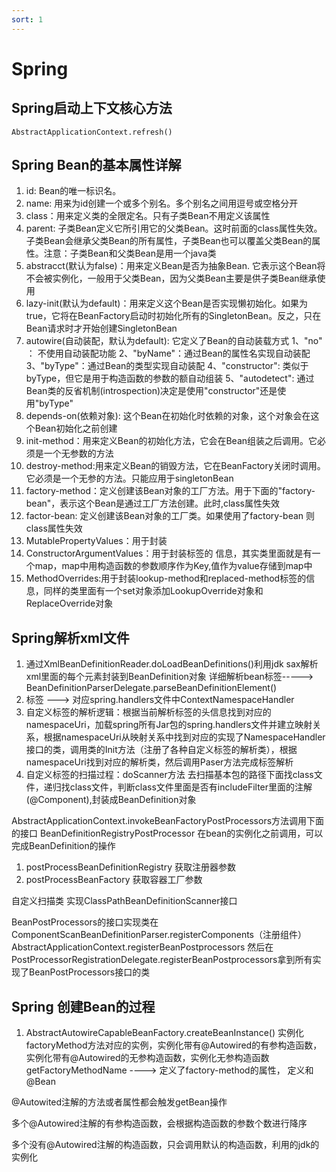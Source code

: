 ```yaml
---
sort: 1
---
```


# Spring

## Spring启动上下文核心方法
	AbstractApplicationContext.refresh()

## Spring Bean的基本属性详解
1. id: Bean的唯一标识名。
2. name: 用来为id创建一个或多个别名。多个别名之间用逗号或空格分开
3. class：用来定义类的全限定名。只有子类Bean不用定义该属性
4. parent: 子类Bean定义它所引用它的父类Bean。这时前面的class属性失效。子类Bean会继承父类Bean的所有属性，子类Bean也可以覆盖父类Bean的属性。注意：子类Bean和父类Bean是用一个java类
5. abstracct(默认为false)：用来定义Bean是否为抽象Bean. 它表示这个Bean将不会被实例化，一般用于父类Bean，因为父类Bean主要是供子类Bean继承使用
6. lazy-init(默认为default)：用来定义这个Bean是否实现懒初始化。如果为true，它将在BeanFactory启动时初始化所有的SingletonBean。反之，只在Bean请求时才开始创建SingletonBean
7. autowire(自动装配，默认为default): 它定义了Bean的自动装载方式
	1、"no" ： 不使用自动装配功能
	2、"byName"：通过Bean的属性名实现自动装配
	3、"byType"：通过Bean的类型实现自动装配
	4、"constructor": 类似于byType，但它是用于构造函数的参数的额自动组装
	5、"autodetect": 通过Bean类的反省机制(introspection)决定是使用"constructor"还是使用"byType"
8. depends-on(依赖对象): 这个Bean在初始化时依赖的对象，这个对象会在这个Bean初始化之前创建
9. init-method：用来定义Bean的初始化方法，它会在Bean组装之后调用。它必须是一个无参数的方法
10. destroy-method:用来定义Bean的销毁方法，它在BeanFactory关闭时调用。它必须是一个无参的方法。只能应用于singletonBean
11. factory-method：定义创建该Bean对象的工厂方法。用于下面的"factory-bean"，表示这个Bean是通过工厂方法创建。此时,class属性失效
12. factor-bean: 定义创建该Bean对象的工厂类。如果使用了factory-bean 则class属性失效
13. MutablePropertyValues：用于封装
14. ConstructorArgumentValues：用于封装<constructor-arg>标签的 信息，其实类里面就是有一个map，map中用构造函数的参数顺序作为Key,值作为value存储到map中
15. MethodOverrides:用于封装lookup-method和replaced-method标签的信息，同样的类里面有一个set对象添加LookupOverride对象和ReplaceOverride对象
	

## Spring解析xml文件
1. 通过XmlBeanDefinitionReader.doLoadBeanDefinitions()利用jdk sax解析xml里面的每个元素封装到BeanDefinition对象
详细解析bean标签-----> BeanDefinitionParserDelegate.parseBeanDefinitionElement()
2. <context>标签 ---> 对应spring.handlers文件中ContextNamespaceHandler
3. 自定义标签的解析逻辑：根据当前解析标签的头信息找到对应的namespaceUri，加载spring所有Jar包的spring.handlers文件并建立映射关系，根据namespaceUri从映射关系中找到对应的实现了NamespaceHandler接口的类，调用类的Init方法（注册了各种自定义标签的解析类），根据namespaceUri找到对应的解析类，然后调用Paser方法完成标签解析
4. 自定义标签的扫描过程：doScanner方法  去扫描基本包的路径下面找class文件，递归找class文件，判断class文件里面是否有includeFilter里面的注解(@Component),封装成BeanDefinition对象

AbstractApplicationContext.invokeBeanFactoryPostProcessors方法调用下面的接口
BeanDefinitionRegistryPostProcessor  在bean的实例化之前调用，可以完成BeanDefinition的操作
1. postProcessBeanDefinitionRegistry 获取注册器参数
2. postProcessBeanFactory 获取容器工厂参数


自定义扫描类 实现ClassPathBeanDefinitionScanner接口

BeanPostProcessors的接口实现类在ComponentScanBeanDefinitionParser.registerComponents（注册组件）
AbstractApplicationContext.registerBeanPostprocessors
然后在PostProcessorRegistrationDelegate.registerBeanPostprocessors拿到所有实现了BeanPostProcessors接口的类


## Spring 创建Bean的过程

1. AbstractAutowireCapableBeanFactory.createBeanInstance() 实例化factoryMethod方法对应的实例，实例化带有@Autowired的有参构造函数，实例化带有@Autowired的无参构造函数，实例化无参构造函数
getFactoryMethodName ---->  定义了factory-method的属性， 定义和@Bean

@Autowited注解的方法或者属性都会触发getBean操作

多个@Autowired注解的有参构造函数，会根据构造函数的参数个数进行降序

多个没有@Autowired注解的构造函数，只会调用默认的构造函数，利用的jdk的实例化
